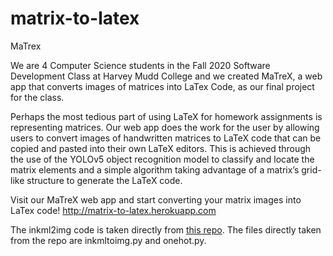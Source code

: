 # matrix-to-latex

MaTrex

We are 4 Computer Science students in the Fall 2020 Software Development Class at Harvey Mudd College and we created MaTreX, a web app that converts images of matrices into LaTex Code, as our final project for the class.

Perhaps the most tedious part of using LaTeX for homework assignments is representing matrices. Our web app does the work for the user by allowing users to convert images of handwritten matrices to LaTeX code that can be copied and pasted into their own LaTeX editors. This is achieved through the use of the YOLOv5 object recognition model to classify and locate the matrix elements and a simple algorithm taking advantage of a matrix’s grid-like structure to generate the LaTeX code.

Visit our MaTreX web app and start converting your matrix images into LaTex code!
http://matrix-to-latex.herokuapp.com


The inkml2img code is taken directly from [this repo](https://github.com/RobinXL/inkml2img). The files directly taken from the repo are inkmltoimg.py and onehot.py.

